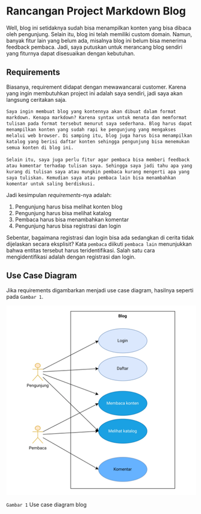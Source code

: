 # Rancangan Project Markdown Blog

Well, blog ini setidaknya sudah bisa menampilkan konten yang bisa dibaca oleh pengunjung. Selain itu, blog ini telah memiliki custom domain. Namun, banyak fitur lain yang belum ada, misalnya blog ini belum bisa menerima feedback pembaca. Jadi, saya putuskan untuk merancang blog sendiri yang fiturnya dapat disesuaikan dengan kebutuhan.

## Requirements

Biasanya, requirement didapat dengan mewawancarai customer. Karena yang ingin membutuhkan project ini adalah saya sendiri, jadi saya akan langsung ceritakan saja.

```text
Saya ingin membuat blog yang kontennya akan dibuat dalam format markdown. Kenapa markdown? Karena syntax untuk menata dan memformat tulisan pada format tersebut menurut saya sederhana. Blog harus dapat menampilkan konten yang sudah rapi ke pengunjung yang mengakses melalui web browser. Di samping itu, blog juga harus bisa menampilkan katalog yang berisi daftar konten sehingga pengunjung bisa menemukan semua konten di blog ini.

Selain itu, saya juga perlu fitur agar pembaca bisa memberi feedback atau komentar terhadap tulisan saya. Sehingga saya jadi tahu apa yang kurang di tulisan saya atau mungkin pembaca kurang mengerti apa yang saya tuliskan. Kemudian saya atau pembaca lain bisa menambahkan komentar untuk saling berdiskusi.
```

Jadi kesimpulan *requirements*-nya adalah:

1. Pengunjung harus bisa melihat konten blog
2. Pengunjung harus bisa melihat katalog
3. Pembaca harus bisa menambahkan komentar
4. Pengunjung harus bisa registrasi dan login

Sebentar, bagaimana registrasi dan login bisa ada sedangkan di cerita tidak dijelaskan secara eksplisit? Kata `pembaca` diikuti `pembaca lain` menunjukkan bahwa entitas tersebut harus teridentifikasi. Salah satu cara mengidentifikasi adalah dengan registrasi dan login.

## Use Case Diagram

Jika requirements digambarkan menjadi use case diagram, hasilnya seperti pada `Gambar 1`.

![Use Case Blog](assets/0004/use-case-blog.webp)

`Gambar 1` Use case diagram blog
